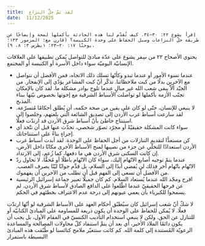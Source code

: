 ```yaml
---
title:  لقد تمّ حلُّ النزاع
date:  11/12/2025
---
```


`اِقرأ يشوع ٢٢: ٣٠–٣٤. كيف تُقدّم لنا هذه الحادثة بأكملها لمحة وإيضاحًا عن طريقة حلّ النزاعات وسبل الحفاظ على وحدة الكنيسة؟ (قارن مع: المزمور ١٣٣؛ يوحنّا ١٧: ٢٠–٢٣؛ ١بطرس ٣: ٨، ٩).`

يحتوي الأصحاح ٢٢ من سِفر يشوع على عدّة مبادئ للتواصل يُمكن تطبيقها على العلاقات الإنسانيّة اليوميّة سواء داخل الأسرة أو الكنيسة أو المجتمع.

- عندما تسوء الأمور أو عندما تبدو وكأنّها تسلك ذلك الاتجاه، فمن الأفضل أن نتواصل مع الآخرين بدلًا من كبت ملاحظاتنا. تذكّر أنّ كبت المشاعر يؤدّي إلى الإنفجار. من الجيّد ألاّ يبقى شعب الله غير مبالٍ عندما تلوح بوادر مشكلة ما. لقد كان بالإمكان تجنّب الأزمة بأكملها لو تواصلت الأسباط الشرقية مع إخوتها بخصوص نيّتها ببناء المذبح.
- لا ينبغي للإنسان، حتّى لو كان على يقين من صحة حكمه، أن يُطلق أحكامًا مُتسرّعة. لقد سارعت أسباط غرب الأردن إلى تصديق الشائعة الّتي بلغتهم، وخلصوا إلى استنتاج خاطئ بأنّ أسباط شرق الأردن قد ارتدّت فعلًا.
- سواء كانت المشكلة حقيقيّةً أو مجرّد تصوّر شخصي، تحدّث عنها قبل أن تتّخذ أي إجراءٍ بناءً على استنتاجاتك.
- كن مستعدًّا لتقديم التنازلات من أجل الحفاظ على الوحدة. لقد أبدت أسباط غرب الأردن استعدادًا للتخلّي عن جزء من نصيبها لمنح الأسباط الأخرى مكانًا داخل الأرض، إن كانت السكنى شرق الأردن هي ما دفعها، كما زُعم، إلى الارتداد.
- عندما يتمّ توجيه أصابع الاتّهام إليك، سواء كان الاتّهام باطلًا أو مُحقًّا، لا تحاول ردّ الاتّهام باتّهام آخر فذلك لن يُفضي أبدًا إلى السلام، بل قدِّم جوابًا ليّنًا يصرف الغضب. من الأفضل أن تسعى إلى الفهم قبل أن تطلب من الآخرين أن يفهموك.
- افرح ومجّد الله عندما يُستعاد السلام. كم كان جميلًا تعبير جماعة إسرائيل الرئيسية عن فرحها الحقيقيّ عندما اطّلعوا على الدافع الصادق لأسباط شرق الأردن. لم يسمحوا للكبرياء بأن يعمي عيونهم إلى درجة عدم الاعتراف بخطئهم في الحكم.

لا شكّ أنّ شعب إسرائيل كان سيُطبّق أحكام العهد على الأسباط الشرقية لو أنّها ارتدّت فعلًا. لا يُمكن للحفاظ على الوحدة أن يكون ذريعة للمساومة على المبادئ الكتابيّة أو للتنازل عن الحق. ولكن لا ينبغي استخدام التأديب الكنسيّ في المقام الأول، بل يجب أن يكون دائمًا الملاذ الأخير، أي بعد أن يتمَّ استنفاد كلّ محاولات المصالحة والمساعدة الرعويّة المُستندة إلى كلمة الله. كم كانت ستتغيّر ملامح كنائسنا لو طُبّقت هذه المبادئ البسيطة باستمرار!